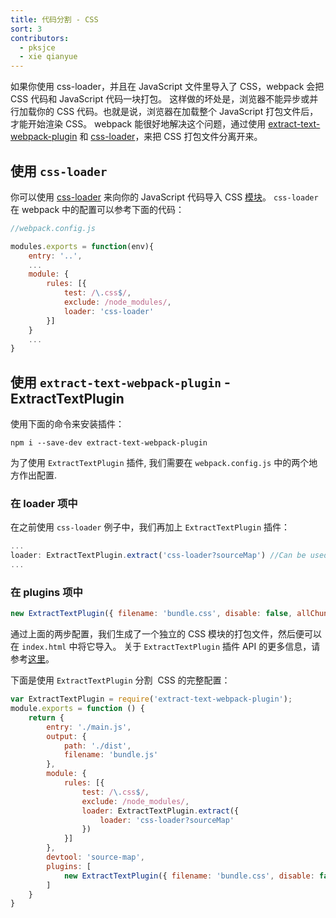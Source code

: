 ```yaml
---
title: 代码分割 - CSS
sort: 3
contributors:
  - pksjce
  - xie qianyue
---
```


如果你使用 css-loader，并且在 JavaScript 文件里导入了 CSS，webpack 会把 CSS 代码和 JavaScript 代码一块打包。
这样做的坏处是，浏览器不能异步或并行加载你的 CSS 代码。也就是说，浏览器在加载整个 JavaScript 打包文件后，才能开始渲染 CSS。
webpack 能很好地解决这个问题，通过使用 [extract-text-webpack-plugin](https://github.com/webpack/extract-text-webpack-plugin) 和 [css-loader](https://github.com/webpack/css-loader)，来把 CSS 打包文件分离开来。

## 使用 `css-loader`

你可以使用 [css-loader](https://github.com/webpack/css-loader) 来向你的 JavaScript 代码导入 CSS [模块](concept/modules)。
`css-loader` 在 webpack 中的配置可以参考下面的代码：

```javascript
//webpack.config.js

modules.exports = function(env){
    entry: '..',
    ...
    module: {
        rules: [{
            test: /\.css$/,
            exclude: /node_modules/,
            loader: 'css-loader'
        }]
    }
    ...
}
```

## 使用 `extract-text-webpack-plugin` - ExtractTextPlugin

使用下面的命令来安装插件：

```
npm i --save-dev extract-text-webpack-plugin
```

为了使用 `ExtractTextPlugin` 插件, 我们需要在 `webpack.config.js` 中的两个地方作出配置.

### 在 loader 项中

在之前使用 `css-loader` 例子中，我们再加上 `ExtractTextPlugin` 插件：

```javascript
...
loader: ExtractTextPlugin.extract('css-loader?sourceMap') //Can be used without sourcemaps too.
...
```

### 在 plugins 项中

```javascript
new ExtractTextPlugin({ filename: 'bundle.css', disable: false, allChunks: true })
```

通过上面的两步配置，我们生成了一个独立的 CSS 模块的打包文件，然后便可以在 `index.html` 中将它导入。
关于 `ExtractTextPlugin` 插件 API 的更多信息，请参考[这里](https://github.com/webpack/extract-text-webpack-plugin#api)。

下面是使用 `ExtractTextPlugin` 分割  CSS 的完整配置：

```javascript
var ExtractTextPlugin = require('extract-text-webpack-plugin');
module.exports = function () {
    return {
        entry: './main.js',
        output: {
            path: './dist',
            filename: 'bundle.js'
        },
        module: {
            rules: [{
                test: /\.css$/,
                exclude: /node_modules/,
                loader: ExtractTextPlugin.extract({
                    loader: 'css-loader?sourceMap'
                })
            }]
        },
        devtool: 'source-map',
        plugins: [
            new ExtractTextPlugin({ filename: 'bundle.css', disable: false, allChunks: true })
        ]
    }
}
```
